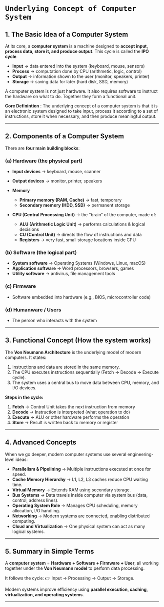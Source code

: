#  **`Underlying Concept of Computer System`**

## 1. The Basic Idea of a Computer System

At its core, a **computer system** is a machine designed to **accept input, process data, store it, and produce output**.
This cycle is called the **IPO cycle**:

* **Input** → data entered into the system (keyboard, mouse, sensors)
* **Process** → computation done by CPU (arithmetic, logic, control)
* **Output** → information shown to the user (monitor, speakers, printer)
* **Storage** → saving data for later (hard disk, SSD, memory)

A computer system is not just hardware. It also requires software to instruct the hardware on what to do. Together they form a functional unit.

**Core Definintion** : The underlying concept of a computer system is that it is an electronic system designed to take input, process it according to a set of instructions, store it when necessary, and then produce meaningful output.

---

## 2. Components of a Computer System

There are **four main building blocks**:

### (a) **Hardware** (the physical part)

* **Input devices** → keyboard, mouse, scanner
* **Output devices** → monitor, printer, speakers
* **Memory**

  * **Primary memory (RAM, Cache)** → fast, temporary
  * **Secondary memory (HDD, SSD)** → permanent storage
* **CPU (Central Processing Unit)** → the “brain” of the computer, made of:

  * **ALU (Arithmetic Logic Unit)** → performs calculations & logical decisions
  * **CU (Control Unit)** → directs the flow of instructions and data
  * **Registers** → very fast, small storage locations inside CPU

### (b) **Software** (the logical part)

* **System software** → Operating Systems (Windows, Linux, macOS)
* **Application software** → Word processors, browsers, games
* **Utility software** → antivirus, file management tools

### (c) **Firmware**

* Software embedded into hardware (e.g., BIOS, microcontroller code)

### (d) **Humanware / Users**

* The person who interacts with the system

---

## 3. Functional Concept (How the system works)

The **Von Neumann Architecture** is the underlying model of modern computers.
It states:

1. Instructions and data are stored in the same memory.
2. The CPU executes instructions sequentially (Fetch → Decode → Execute cycle).
3. The system uses a central bus to move data between CPU, memory, and I/O devices.

**Steps in the cycle:**

1. **Fetch** → Control Unit takes the next instruction from memory
2. **Decode** → Instruction is interpreted (what operation to do)
3. **Execute** → ALU or other hardware performs the operation
4. **Store** → Result is written back to memory or register

---

## 4. Advanced Concepts

When we go deeper, modern computer systems use several engineering-level ideas:

* **Parallelism & Pipelining** → Multiple instructions executed at once for speed.
* **Cache Memory Hierarchy** → L1, L2, L3 caches reduce CPU waiting time.
* **Virtual Memory** → Extends RAM using secondary storage.
* **Bus Systems** → Data travels inside computer via system bus (data, control, address lines).
* **Operating System Role** → Manages CPU scheduling, memory allocation, I/O handling.
* **Networking** → Modern systems are connected, enabling distributed computing.
* **Cloud and Virtualization** → One physical system can act as many logical systems.

---

## 5. Summary in Simple Terms

A **computer system** = **Hardware + Software + Firmware + User**,
all working together under the **Von Neumann model** to perform data processing.

It follows the cycle:
👉 Input → Processing → Output → Storage.

Modern systems improve efficiency using **parallel execution, caching, virtualization, and operating systems**.

---